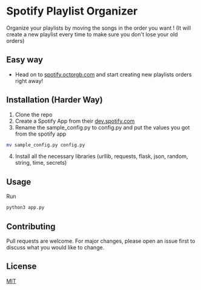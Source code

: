 # Spotify Playlist Organizer

Organize your playlists by moving the songs in the order you want ! (It will create a new playlist every time to make sure you don't lose your old orders)

## Easy way
* Head on to [spotify.octorgb.com](https://spotify.octorgb.com) and start creating new playlists orders right away!

## Installation (Harder Way)

1. Clone the repo 
2. Create a Spotify App from their [dev.spotify.com](https://developer.spotify.com/)
3. Rename the sample_config.py to config.py and put the values you got from the spotify app
```bash
mv sample_config.py config.py
```
4. Install all the necessary libraries (urllib, requests, flask, json, random, string, time, secrets)

## Usage

Run
```bash
python3 app.py
```

## Contributing
Pull requests are welcome. For major changes, please open an issue first to discuss what you would like to change.

## License
[MIT](https://choosealicense.com/licenses/mit/)
